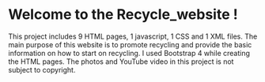 # Welcome to the Recycle_website !

This project includes 9 HTML pages, 1 javascript, 1 CSS and 1 XML files. The main purpose of this website is to promote recycling and provide the basic information on how to start on recycling. I used Bootstrap 4 while creating the HTML pages. The photos and YouTube video in this project is not subject to copyright. 
